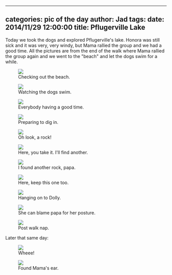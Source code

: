 
---
categories: pic of the day
author: Jad
tags: 
date: 2014/11/29 12:00:00
title: Pflugerville Lake
---
<p>Today we took the dogs and explored Pflugerville's lake.  Honora was still sick and it was very,
very windy, but Mama rallied the group and we had a good time.  All the pictures are from the
end of the walk where Mama rallied the group again and we went to the "beach" and let the dogs 
swim for a while.</p>

<figure>
<img src="/img/2014/11/29/img_20141129_114307700_hdr_medium.jpg" />
<figcaption>Checking out the beach.</figcaption>
</figure>

<figure>
<img src="/img/2014/11/29/img_20141129_114253058_medium.jpg" />
<figcaption>Watching the dogs swim.</figcaption>
</figure>

<figure>
<img src="/img/2014/11/29/img_20141129_115445054_medium.jpg" />
<figcaption>Everybody having a good time.</figcaption>
</figure>

<figure>
<img src="/img/2014/11/29/img_20141129_115520497_hdr_medium.jpg" />
<figcaption>Preparing to dig in.</figcaption>
</figure>

<figure>
<img src="/img/2014/11/29/img_20141129_115118723_medium.jpg" />
<figcaption>Oh look, a rock!</figcaption>
</figure>

<figure>
<img src="/img/2014/11/29/img_20141129_115122941_medium.jpg" />
<figcaption>Here, you take it.  I'll find another.</figcaption>
</figure>

<figure>
<img src="/img/2014/11/29/img_20141129_115047677_medium.jpg" />
<figcaption>I found another rock, papa.</figcaption>
</figure>

<figure>
<img src="/img/2014/11/29/img_20141129_115114525_medium.jpg" />
<figcaption>Here, keep this one too.</figcaption>
</figure>

<figure>
<img src="/img/2014/11/29/img_20141129_115029563_hdr_medium.jpg" />
<figcaption>Hanging on to Dolly.</figcaption>
</figure>

<figure>
<img src="/img/2014/11/29/img_20141129_115221700_medium.jpg" />
<figcaption>She can blame papa for her posture.</figcaption>
</figure>

<figure>
<img src="/img/2014/11/29/img_20141129_123036599_medium.jpg" />
<figcaption>Post walk nap.</figcaption>
</figure>

<p>Later that same day:</p>
<figure>
<img src="/img/2014/11/29/img_20141129_161428731_medium.jpg" />
<figcaption>Wheee!</figcaption>
</figure>

<figure>
<img src="/img/2014/11/29/img_20141129_161237216_medium.jpg" />
<figcaption>Found Mama's ear.</figcaption>
</figure>
